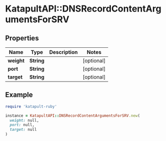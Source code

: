 # KatapultAPI::DNSRecordContentArgumentsForSRV

## Properties

| Name | Type | Description | Notes |
| ---- | ---- | ----------- | ----- |
| **weight** | **String** |  | [optional] |
| **port** | **String** |  | [optional] |
| **target** | **String** |  | [optional] |

## Example

```ruby
require 'katapult-ruby'

instance = KatapultAPI::DNSRecordContentArgumentsForSRV.new(
  weight: null,
  port: null,
  target: null
)
```

